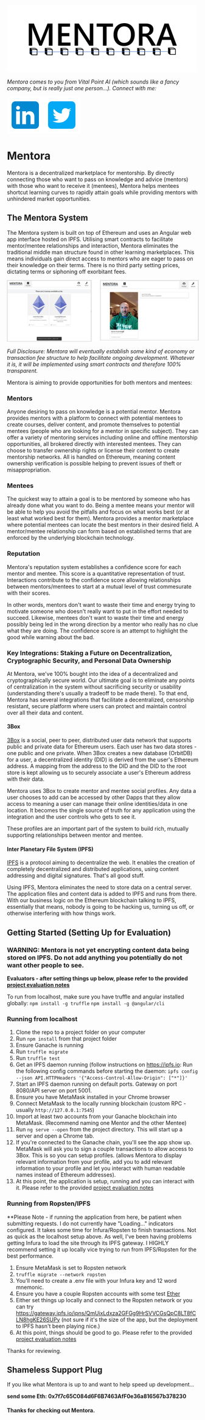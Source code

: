 ![alt text](https://github.com/VitalPointAI/Mentora/blob/master/src/assets/mentora-logo.png "Mentora Logo")

*Mentora comes to you from Vital Point AI (which sounds like a fancy company, but is really just one person...).  Connect with me:*

[<img src="https://github.com/VitalPointAI/Mentora/blob/master/src/assets/linkedin-96.png">](https://www.linkedin.com/in/aaronluhning)[<img src="https://github.com/VitalPointAI/Mentora/blob/master/src/assets/twitter-96.png">](https://twitter.com/VitalPoint_AI)

# Mentora

Mentora is a decentralized marketplace for mentorship. By directly connecting those who want to pass on knowledge and advice (mentors) with those who want to receive it (mentees), Mentora helps mentees shortcut learning curves to rapidly attain goals while providing mentors with unhindered market opportunities.

## The Mentora System
The Mentora system is built on top of Ethereum and uses an Angular web app interface hosted on IPFS.  Utilising smart contracts to facilitate mentor/mentee relationships and interaction, Mentora eliminates the traditional middle man structure found in other learning marketplaces. This means individuals gain direct access to mentors who are eager to pass on their knowledge on their terms. There is no third party setting prices, dictating terms or siphoning off exorbitant fees.

![alt text](https://github.com/VitalPointAI/Mentora/blob/master/src/assets/Mentora-shots.png "Mentora Screenshots")


*Full Disclosure: Mentora will eventually establish some kind of economy or transaction fee structure to help facilitate ongoing development. Whatever it is, it will be implemented using smart contracts and therefore 100% transparent.*

Mentora is aiming to provide opportunities for both mentors and mentees:

### Mentors

Anyone desiring to pass on knowledge is a potential mentor. Mentora provides mentors with a platform to connect with potential mentees to create courses, deliver content, and promote themselves to potential mentees (people who are looking for a mentor in specific subject). They can offer a variety of mentoring services including online and offline mentorship opportunities, all brokered directly with interested mentees.  They can choose to transfer ownership rights or license their content to create mentorship networks.  All is handled on Ethereum, meaning content ownership verification is possible helping to prevent issues of theft or misappropriation.

### Mentees

The quickest way to attain a goal is to be mentored by someone who has already done what you want to do. Being a mentee means your mentor will be able to help you avoid the pitfalls and focus on what works best (or at least what worked best for them). Mentora provides a mentor marketplace where potential mentees can locate the best mentors in their desired field. A mentor/mentee relationship can form based on established terms that are enforced by the underlying blockchain technology. 

### Reputation

Mentora's reputation system establishes a confidence score for each mentor and mentee. This score is a quantitative representation of trust. Interactions contribute to the confidence score allowing relationships between mentors/mentees to start at a mutual level of trust commesurate with their scores.  

In other words, mentors don't want to waste their time and energy trying to motivate someone who doesn't really want to put in the effort needed to succeed.  Likewise, mentees don't want to waste their time and energy possibly being led in the wrong direction by a mentor who really has no clue what they are doing.  The confidence score is an attempt to highlight the good while warning about the bad.

### Key Integrations: Staking a Future on Decentralization, Cryptographic Security, and Personal Data Ownership

At Mentora, we've 100% bought into the idea of a decentralized and cryptographically secure world.  Our ultimate goal is to eliminate any points of centralization in the system without sacrificing security or usability (understanding there's usually a tradeoff to be made there).  To that end, Mentora has several integrations that facilitate a decentralized, censorship resistant, secure platform where users can protect and maintain control over all their data and content.

#### 3Box
[3Box](https://3box.io/) is a social, peer to peer, distributed user data network that supports public and private data for Ethereum users. Each user has two data stores - one public and one private.  When 3Box creates a new database (OrbitDB) for a user, a decentralized identity (DID) is derived from the user's Ethereum address.  A mapping from the address to the DID and the DID to the root store is kept allowing us to securely associate a user's Ethereum address with their data.

Mentora uses 3Box to create mentor and mentee social profiles.  Any data a user chooses to add can be accessed by other Dapps that they allow access to meaning a user can manage their online identities/data in one location. It becomes the single source of truth for any application using the integration and the user controls who gets to see it.

These profiles are an important part of the system to build rich, mutually supporting relationships between mentor and mentee.

#### Inter Planetary File System (IPFS)
[IPFS](https://ipfs.io) is a protocol aiming to decentralize the web.  It enables the creation of completely decentralized and distributed applications, using content addressing and digital signatures.  That's all good stuff.

Using IPFS, Mentora eliminates the need to store data on a central server.  The application files and content data is added to IPFS and runs from there.  With our business logic on the Ethereum blockchain talking to IPFS, essentially that means, nobody is going to be hacking us, turning us off, or otherwise interfering with how things work.

## Getting Started (Setting Up for Evaluation)

### WARNING: Mentora is not yet encrypting content data being stored on IPFS.  Do not add anything you potentially do not want other people to see.

**Evaluators - after setting things up below, please refer to the provided [project evaluation notes](https://github.com/VitalPointAI/Mentora/blob/master/docs/project_evaluation.md)**

To run from localhost, make sure you have truffle and angular installed globally:
`npm install -g truffle`
`npm install -g @angular/cli`

### Running from localhost
1.  Clone the repo to a project folder on your computer
2.  Run `npm install` from that project folder
3.  Ensure Ganache is running
4.  Run `truffle migrate`
5.  Run `truffle test`
4.  Get an IPFS daemon running (follow instructions on https://ipfs.io:
   Run the following config commands before starting the daemon:
   `ipfs config --json API.HTTPHeaders '{"Access-Control-Allow-Origin": ["*"]}'`
5.  Start an IPFS daemon running on default ports.  Gateway on port 8080/API server on port 5001.  
6.  Ensure you have MetaMask installed in your Chrome browser
7.  Connect MetaMask to the locally running blockchain (custom RPC - usually `http://127.0.0.1:7545`)
8.  Import at least two accounts from your Ganache blockchain into MetaMask. (Recommend naming one Mentor and the other Mentee)
9.  Run `ng serve --open` from the project directory.  This will start up a server and open a Chrome tab.
10.  If you're connected to the Ganache chain, you'll see the app show up.  MetaMask will ask you to sign a couple transactions to allow access to 3Box. This is so you can setup profiles. (allows Mentora to display relevant information from your profile, add you to add relevant information to your profile and let you interact with human readable names instead of Ethereum addresses).
11.  At this point, the application is setup, running and you can interact with it.  Please refer to the provided [project evaluation notes](https://github.com/VitalPointAI/Mentora/blob/master/docs/project_evaluation.md)

### Running from Ropsten/IPFS

**Please Note - if running the application from here, be patient when submitting requests.  I do not currently have "Loading..." indicators configured.  It takes some time for Infura/Ropsten to finish transactions.  Not as quick as the localhost setup above.  As well, I've been having problems getting Infura to load the site through its IPFS gateway.  I HIGHLY recommend setting it up locally vice trying to run from IPFS/Ropsten for the best performance.

1. Ensure MetaMask is set to Ropsten network
2. `truffle migrate --network ropsten`
3. You'll need to create a .env file with your Infura key and 12 word mnemonic.
4. Ensure you have a couple Ropsten accounts with some test [Ether](https://faucet.metamask.io/)
5. Either set things up locally and connect to the Ropsten network or you can try https://gateway.ipfs.io/ipns/QmUixLdxza2GFGg9HrSVVCGsQpC8LT8fCLN8hgKE26SUPy (not sure if it's the size of the app, but the deployment to IPFS hasn't been playing nice.)
6. At this point, things should be good to go. Please refer to the provided [project evaluation notes](https://github.com/VitalPointAI/Mentora/blob/master/docs/project_evaluation.md)

Thanks for reviewing.

## Shameless Support Plug

If you like what Mentora is up to and want to help speed up development...

**send some Eth: 0x7f7c65C084d6F6B7463AfF0e36a816567b378230**

#### Thanks for checking out Mentora.



